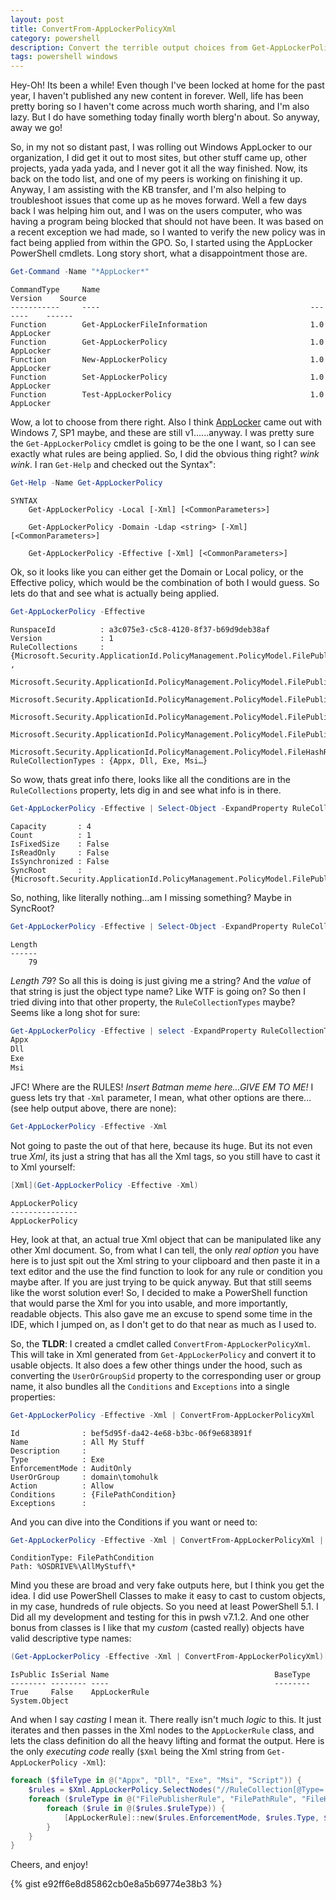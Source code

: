 ```yaml
---
layout: post
title: ConvertFrom-AppLockerPolicyXml
category: powershell
description: Convert the terrible output choices from Get-AppLockerPolicy to something worth a damn.
tags: powershell windows
---
```


Hey-Oh!  Its been a while!  Even though I've been locked at home for the past year, I haven't published any new content in forever.  Well, life has been pretty boring so I haven't come across much worth sharing, and I'm also lazy.  But I do have something today finally worth blerg'n about.  So anyway, away we go!

So, in my not so distant past, I was rolling out Windows AppLocker to our organization, I did get it out to most sites, but other stuff came up, other projects, yada yada yada, and I never got it all the way finished.  Now, its back on the todo list, and one of my peers is working on finishing it up.  Anyway, I am assisting with the KB transfer, and I'm also helping to troubleshoot issues that come up as he moves forward.  Well a few days back I was helping him out, and I was on the users computer, who was having a program being blocked that should not have been.  It was based on a recent exception we had made, so I wanted to verify the new policy was in fact being applied from within the GPO.  So, I started using the AppLocker PowerShell cmdlets.  Long story short, what a disappointment those are.

```powershell
Get-Command -Name "*AppLocker*"
```
```
CommandType     Name                                               Version    Source
-----------     ----                                               -------    ------
Function        Get-AppLockerFileInformation                       1.0        AppLocker
Function        Get-AppLockerPolicy                                1.0        AppLocker
Function        New-AppLockerPolicy                                1.0        AppLocker
Function        Set-AppLockerPolicy                                1.0        AppLocker
Function        Test-AppLockerPolicy                               1.0        AppLocker
```

Wow, a lot to choose from there right.  Also I think [AppLocker](https://docs.microsoft.com/en-us/windows/security/threat-protection/windows-defender-application-control/applocker/applocker-overview) came out with Windows 7, SP1 maybe, and these are still v1......anyway.  I was pretty sure the `Get-AppLockerPolicy` cmdlet is going to be the one I want, so I can see exactly what rules are being applied.  So, I did the obvious thing right?  _wink wink_.  I ran `Get-Help` and checked out the Syntax":

```powershell
Get-Help -Name Get-AppLockerPolicy
```
```
SYNTAX
    Get-AppLockerPolicy -Local [-Xml] [<CommonParameters>]

    Get-AppLockerPolicy -Domain -Ldap <string> [-Xml] [<CommonParameters>]

    Get-AppLockerPolicy -Effective [-Xml] [<CommonParameters>]
```

Ok, so it looks like you can either get the Domain or Local policy, or the Effective policy, which would be the combination of both I would guess.  So lets do that and see what is actually being applied.

```powershell
Get-AppLockerPolicy -Effective
```
```
RunspaceId          : a3c075e3-c5c8-4120-8f37-b69d9deb38af
Version             : 1
RuleCollections     : {Microsoft.Security.ApplicationId.PolicyManagement.PolicyModel.FilePublisherRule, ,
                      Microsoft.Security.ApplicationId.PolicyManagement.PolicyModel.FilePublisherRule
                      Microsoft.Security.ApplicationId.PolicyManagement.PolicyModel.FilePublisherRule
                      Microsoft.Security.ApplicationId.PolicyManagement.PolicyModel.FilePublisherRule
                      Microsoft.Security.ApplicationId.PolicyManagement.PolicyModel.FilePublisherRule
                      Microsoft.Security.ApplicationId.PolicyManagement.PolicyModel.FileHashRule…}
RuleCollectionTypes : {Appx, Dll, Exe, Msi…}
```

So wow, thats great info there, looks like all the conditions are in the `RuleCollections` property, lets dig in and see what info is in there.

```powershell
Get-AppLockerPolicy -Effective | Select-Object -ExpandProperty RuleCollections | Select-Object -First 1 -Property *
```
```
Capacity       : 4
Count          : 1
IsFixedSize    : False
IsReadOnly     : False
IsSynchronized : False
SyncRoot       : {Microsoft.Security.ApplicationId.PolicyManagement.PolicyModel.FilePublisherRule}
```

So, nothing, like literally nothing...am I missing something?  Maybe in SyncRoot?

```powershell
Get-AppLockerPolicy -Effective | Select-Object -ExpandProperty RuleCollections | Select-Object -First 1 -ExpandProperty SyncRoot | Select-Object -Property *
```
```
Length
------
    79
```

_Length 79_?  So all this is doing is just giving me a string?  And the _value_ of that string is just the object type name?  Like WTF is going on?  So then I tried diving into that other property, the `RuleCollectionTypes` maybe?  Seems like a long shot for sure:

```powershell
Get-AppLockerPolicy -Effective | select -ExpandProperty RuleCollectionTypes
Appx
Dll
Exe
Msi
```

JFC!  Where are the RULES!  _Insert Batman meme here...GIVE EM TO ME!_  I guess lets try that `-Xml` parameter, I mean, what other options are there...(see help output above, there are none):

```powershell
Get-AppLockerPolicy -Effective -Xml
```

Not going to paste the out of that here, because its huge.  But its not even true _Xml_, its just a string that has all the Xml tags, so you still have to cast it to Xml yourself:

```powershell
[Xml](Get-AppLockerPolicy -Effective -Xml)
```
```
AppLockerPolicy
---------------
AppLockerPolicy
```

Hey, look at that, an actual true Xml object that can be manipulated like any other Xml document.  So, from what I can tell, the only _real option_ you have here is to just spit out the Xml string to your clipboard and then paste it in a text editor and the use the find function to look for any rule or condition you maybe after. If you are just trying to be quick anyway.  But that still seems like the worst solution ever!  So, I decided to make a PowerShell function that would parse the Xml for you into usable, and more importantly, readable objects.  This also gave me an excuse to spend some time in the IDE, which I jumped on, as I don't get to do that near as much as I used to.

So, the **TLDR**: I created a cmdlet called `ConvertFrom-AppLockerPolicyXml`.  This will take in Xml generated from `Get-AppLockerPolicy` and convert it to usable objects.  It also does a few other things under the hood, such as converting the `UserOrGroupSid` property to the corresponding user or group name, it also bundles all the `Conditions` and `Exceptions` into a single properties:

```powershell
Get-AppLockerPolicy -Effective -Xml | ConvertFrom-AppLockerPolicyXml
```
```
Id              : bef5d95f-da42-4e68-b3bc-06f9e683891f
Name            : All My Stuff
Description     :
Type            : Exe
EnforcementMode : AuditOnly
UserOrGroup     : domain\tomohulk
Action          : Allow
Conditions      : {FilePathCondition}
Exceptions      :
```

And you can dive into the Conditions if you want or need to:

```powershell
Get-AppLockerPolicy -Effective -Xml | ConvertFrom-AppLockerPolicyXml | Select-Object -First 1 -ExpandProperty Conditions
```
```
ConditionType: FilePathCondition
Path: %OSDRIVE%\AllMyStuff\*
```

Mind you these are broad and very fake outputs here, but I think you get the idea.  I did use PowerShell Classes to make it easy to cast to custom objects, in my case, hundreds of rule objects.  So you need at least PowerShell 5.1.  I Did all my development and testing for this in pwsh v7.1.2.  And one other bonus from classes is I like that my _custom_ (casted really) objects have valid descriptive type names:

```powershell
(Get-AppLockerPolicy -Effective -Xml | ConvertFrom-AppLockerPolicyXml)[0].GetType()
```
```
IsPublic IsSerial Name                                     BaseType
-------- -------- ----                                     --------
True     False    AppLockerRule                            System.Object
```

And when I say _casting_ I mean it.  There really isn't much _logic_ to this.  It just iterates and then passes in the Xml nodes to the `AppLockerRule` class, and lets the class definition do all the heavy lifting and format the output.  Here is the only _executing code_ really (`$Xml` being the Xml string from `Get-AppLockerPolicy -Xml`):

```powershell
foreach ($fileType in @("Appx", "Dll", "Exe", "Msi", "Script")) {
    $rules = $Xml.AppLockerPolicy.SelectNodes("//RuleCollection[@Type='$fileType']")
    foreach ($ruleType in @("FilePublisherRule", "FilePathRule", "FileHashRule")) {
        foreach ($rule in @($rules.$ruleType)) {
            [AppLockerRule]::new($rules.EnforcementMode, $rules.Type, $rule)
        }
    }
}
```

Cheers, and enjoy!

{% gist e92ff6e8d85862cb0e8a5b69774e38b3 %}
